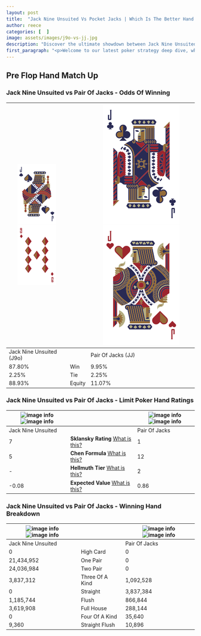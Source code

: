 ```yaml
---
layout: post
title:  "Jack Nine Unsuited Vs Pocket Jacks | Which Is The Better Hand In Poker? A Complete Guide"
author: reece
categories: [  ]
image: assets/images/j9o-vs-jj.jpg
description: "Discover the ultimate showdown between Jack Nine Unsuited and Pair Of Jacks in poker! Uncover the odds, strategies, and scenarios where one hand triumphs over the other. Get ready to up your poker game with this thrilling analysis."
first_paragraph: "<p>Welcome to our latest poker strategy deep dive, where we're pitting two distinct hands against each other in a high-stakes showdown: Jack Nine Unsuited vs Pair Of Jacks.</p><p>In the dynamic world of poker, every decision counts, and knowing which hand holds the upper hand is key to your success at the table.</p><p>In this article, we'll dissect these two hands, explore the scenarios where one dominates the other, and equip you with the knowledge to make strategic choices that can tip the odds in your favor.</p><p>Get ready to unravel the intriguing dynamics of these poker hands and elevate your game to new heights.</p>"
---
```




[comment]: # (sp0)

## Pre Flop Hand Match Up

<div class="table hand-ratings" markdown="1"> 



### Jack Nine Unsuited vs Pair Of Jacks - Odds Of Winning


    
| ![image info](assets/images/hand1/J.png) ![image info](assets/images/hand1/9o.png) |  | ![image info](assets/images/hand2/J.png) ![image info](assets/images/hand2/jo.png) |
| -------- | -------- | -------- |
| Jack Nine Unsuited (J9o) |  | Pair Of Jacks (JJ) |
| 87.80% | Win | 9.95% |
| 2.25% | Tie | 2.25% |
| 88.93% | Equity | 11.07% |




[comment]: # (sp1)



### Jack Nine Unsuited vs Pair Of Jacks - Limit Poker Hand Ratings


    
| ![image info](https://www.riverpairs.com/assets/images/hand1/J.png) ![image info](https://www.riverpairs.com/assets/images/hand1/9o.png) |  | ![image info](https://www.riverpairs.com/assets/images/hand2/J.png) ![image info](https://www.riverpairs.com/assets/images/hand2/jo.png) |
| -------- | -------- | -------- |
| Jack Nine Unsuited |  | Pair Of Jacks |
| 7 | **Sklansky Rating** [What is this?](/sklansky-rating-explained) | 1 |
| 5 | **Chen Formula** [What is this?](/chen-formula-explained) | 12 |
| - | **Hellmuth Tier** [What is this?](/Hellmuth-tier-explained) | 2 |
| -0.08 | **Expected Value** [What is this?](/expected-value-explained) | 0.86 |




[comment]: # (sp2)



### Jack Nine Unsuited vs Pair Of Jacks - Winning Hand Breakdown


    
| ![image info](https://www.riverpairs.com/assets/images/hand1/J.png) ![image info](https://www.riverpairs.com/assets/images/hand1/9o.png) |  | ![image info](https://www.riverpairs.com/assets/images/hand2/J.png) ![image info](https://www.riverpairs.com/assets/images/hand2/jo.png) |
| -------- | -------- | -------- |
| Jack Nine Unsuited |  | Pair Of Jacks |
| 0 | High Card | 0 |
| 21,434,952 | One Pair | 0 |
| 24,036,984 | Two Pair | 0 |
| 3,837,312 | Three Of A Kind | 1,092,528 |
| 0 | Straight | 3,837,384 |
| 1,185,744 | Flush | 866,844 |
| 3,619,908 | Full House | 288,144 |
| 0 | Four Of A Kind | 35,640 |
| 9,360 | Straight Flush | 10,896 |




[comment]: # (sp3)



</div>

[comment]: # (sp4)



[comment]: # (sp5)

